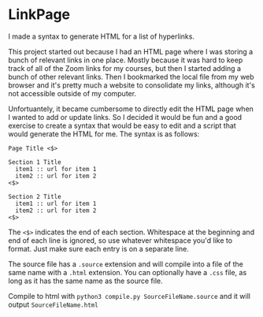 # LinkPage
I made a syntax to generate HTML for a list of hyperlinks.

This project started out because I had an HTML page where I was storing a bunch of relevant links in one place. Mostly because it was hard to keep track
of all of the Zoom links for my courses, but then I started adding a bunch of other relevant links. Then I bookmarked the local file from my web browser and
it's pretty much a website to consolidate my links, although it's not accessible outside of my computer.

Unfortuantely, it became cumbersome to directly edit the HTML page when I wanted to add or update links. So I decided it would be fun and a good exercise
to create a syntax that would be easy to edit and a script that would generate the HTML for me. The syntax is as follows:

```
Page Title <$>

Section 1 Title
  item1 :: url for item 1
  item2 :: url for item 2
<$>

Section 2 Title
  item1 :: url for item 1
  item2 :: url for item 2
<$>
```

The `<$>` indicates the end of each section.
Whitespace at the beginning and end of each line is ignored, so use whatever whitespace you'd like to format. Just make sure each entry is on a separate line.

The source file has a `.source` extension and will compile into a file of the same name with a `.html` extension. You can optionally have a `.css` file,
as long as it has the same name as the source file.

Compile to html with `python3 compile.py SourceFileName.source` and it will output `SourceFileName.html`
